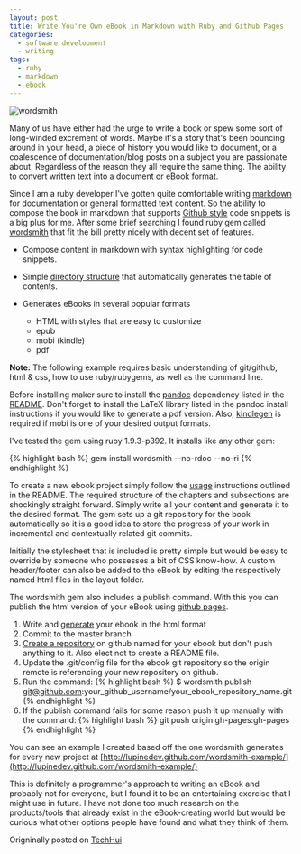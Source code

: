 ```yaml
---
layout: post
title: Write You're Own eBook in Markdown with Ruby and Github Pages
categories:
  - software development
  - writing
tags:
  - ruby
  - markdown
  - ebook
---
```


![wordsmith](http://9a6b3d25fbd39dfd6920-37d0972e62b1cfc05ea05a81768e1191.r69.cf2.rackcdn.com/cover.jpg)

Many of us have either had the urge to write a book or spew some sort of
long-winded excrement of words.  Maybe it's a story that's been bouncing
around in your head, a piece of history you would like to document, or a
coalescence of documentation/blog posts on a subject you are passionate
about. Regardless of the reason they all require the same thing.  The
ability to convert written text into a document or eBook format.

Since I am a ruby developer I've gotten quite comfortable writing
[markdown](http://daringfireball.net/projects/markdown/) for documentation or general formatted text content. So the
ability to compose the book in markdown that supports [Github style](https://help.github.com/articles/github-flavored-markdown) code
snippets is a big plus for me. After some brief searching I found ruby
gem called [wordsmith](https://github.com/tractical/wordsmith) that fit the bill pretty nicely with decent set of
features.

- Compose content in markdown with syntax highlighting for code snippets.
- Simple [directory structure](https://github.com/tractical/wordsmith#usage) that automatically generates the table of contents.
- Generates eBooks in several popular formats
  
  - HTML with styles that are easy to customize
  - epub
  - mobi (kindle)
  - pdf
 
**Note:** The following example requires basic understanding of git/github, html & css, how to use ruby/rubygems,  as well as the command line.

Before installing maker sure to install the [pandoc](http://johnmacfarlane.net/pandoc/installing.html) dependency listed in
the [README](https://github.com/tractical/wordsmith#installing).  Don't forget to install the LaTeX library listed in the
pandoc install instructions if you would like to generate a pdf version.
Also, [kindlegen](http://www.amazon.com/gp/feature.html?ie=UTF8&docId=1000234621) is required if mobi is one of your desired output
formats.

I've tested the gem using ruby 1.9.3-p392. It installs like any other gem:

{% highlight bash %}
gem install wordsmith --no-rdoc --no-ri
{% endhighlight %}

To create a new ebook project simply follow the [usage](https://github.com/tractical/wordsmith#usage) instructions
outlined in the README.  The required structure of the chapters and
subsections are shockingly straight forward.  Simply write all your
content and generate it to the desired format.  The gem sets up a git
repository for the book automatically so it is a good idea to store the
progress of your work in incremental and contextually related git
commits.

Initially the stylesheet that is included is pretty simple but would be easy to override by someone who possesses a bit of CSS know-how.  A custom header/footer can also be added to the eBook by editing the respectively named html files in the layout folder.

The wordsmith gem also includes a publish command. With this you can
publish the html version of your eBook using [github pages](https://help.github.com/categories/20/articles).

1. Write and [generate](https://github.com/tractical/wordsmith#to-generate-your-book-in-different-formats) your ebook in the html format
2. Commit to the master branch
3. [Create a repository](https://help.github.com/articles/create-a-repo) on github named for your ebook but don't push
anything to it. Also elect not to create a README file.
4. Update the .git/config file for the ebook git repository so the
origin remote is referencing your new repository on github.
5. Run the command:
  {% highlight bash %}
    $ wordsmith publish git@github.com:your_github_username/your_ebook_repository_name.git
  {% endhighlight %}
6. If the publish command fails for some reason push it up manually with the command:
  {% highlight bash %}
    git push origin gh-pages:gh-pages
  {% endhighlight %}

You can see an example I created based off the one wordsmith generates
for every new project at [http://lupinedev.github.com/wordsmith-example/](http://lupinedev.github.com/wordsmith-example/)

This is definitely a programmer's approach to writing an eBook and
probably not for everyone, but I found it to be an entertaining exercise
that I might use in future.  I have not done too much research on the
products/tools that already exist in the eBook-creating world but would
be curious what other options people have found and what they think of
them.

Origninally posted on [TechHui](http://www.techhui.com/profiles/blogs/write-you-re-own-ebook-in-markdown-with-ruby-and-github-pages)
